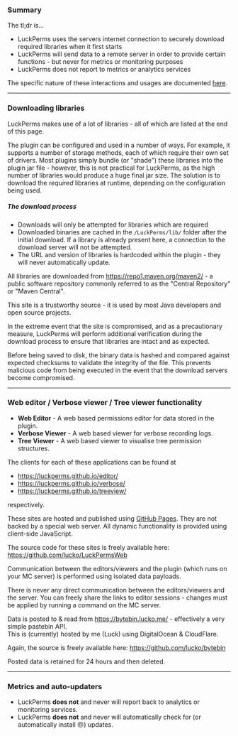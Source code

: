 ### Summary
The tl;dr is...

* LuckPerms uses the servers internet connection to securely download required libraries when it first starts
* LuckPerms will send data to a remote server in order to provide certain functions - but never for metrics or monitoring purposes
* LuckPerms does not report to metrics or analytics services

The specific nature of these interactions and usages are documented [here](https://github.com/lucko/LuckPerms/wiki/Credits). 

___

### Downloading libraries

LuckPerms makes use of a lot of libraries - all of which are listed at the end of this page.

The plugin can be configured and used in a number of ways. For example, it supports a number of storage methods, each of which require their own set of drivers. Most plugins simply bundle (or "shade") these libraries into the plugin jar file - however, this is not practical for LuckPerms, as the high number of libraries would produce a huge final jar size. The solution is to download the *required* libraries at runtime, depending on the configuration being used.

##### The download process

* Downloads will only be attempted for libraries which are required
* Downloaded binaries are cached in the `/LuckPerms/lib/` folder after the initial download. If a library is already present here, a connection to the download server will not be attempted.
* The URL and version of libraries is hardcoded within the plugin - they will never automatically update.

All libraries are downloaded from https://repo1.maven.org/maven2/ - a public software repository commonly referred to as the "Central Repository" or "Maven Central".

This site is a trustworthy source - it is used by most Java developers and open source projects.

In the extreme event that the site is compromised, and as a precautionary measure, LuckPerms will perform additional verification during the download process to ensure that libraries are intact and as expected. 

Before being saved to disk, the binary data is hashed and compared against expected checksums to validate the integrity of the file. This prevents malicious code from being executed in the event that the download servers become compromised.

___

### Web editor / Verbose viewer / Tree viewer functionality

* **Web Editor** - A web based permissions editor for data stored in the plugin.
* **Verbose Viewer** - A web based viewer for verbose recording logs.
* **Tree Viewer** - A web based viewer to visualise tree permission structures.

The clients for each of these applications can be found at

* https://luckperms.github.io/editor/
* https://luckperms.github.io/verbose/
* https://luckperms.github.io/treeview/

respectively. 

These sites are hosted and published using [GitHub Pages](https://pages.github.com/). They are not backed by a special web server. All dynamic functionality is provided using client-side JavaScript.

The source code for these sites is freely available here: https://github.com/lucko/LuckPermsWeb

Communication between the editors/viewers and the plugin (which runs on your MC server) is performed using isolated data payloads.

There is never any direct communication between the editors/viewers and the server. You can freely share the links to editor sessions - changes must be applied by running a command on the MC server.

Data is posted to & read from https://bytebin.lucko.me/ - effectively a very simple pastebin API.   
This is (currently) hosted by me (Luck) using DigitalOcean & CloudFlare.

Again, the source is freely available here: https://github.com/lucko/bytebin

Posted data is retained for 24 hours and then deleted.

___

### Metrics and auto-updaters

* LuckPerms **does not** and never will report back to analytics or monitoring services.
* LuckPerms **does not** and never will automatically check for (or automatically install 😠) updates. 
